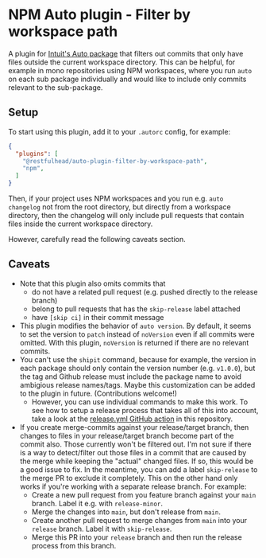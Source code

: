 # NPM Auto plugin - Filter by workspace path

A plugin for [Intuit's Auto package](https://github.com/intuit/auto) that filters out commits that only have files outside the current 
workspace directory. This can be helpful, for example in mono repositories using NPM workspaces, where you run `auto` on each sub package 
individually and would like to include only commits relevant to the sub-package.

## Setup

To start using this plugin, add it to your `.autorc` config, for example:

```json
{
  "plugins": [
    "@restfulhead/auto-plugin-filter-by-workspace-path",
    "npm",
  ]
}
```

Then, if your project uses NPM workspaces and you run e.g. `auto changelog` not from the root directory, but directly from a workspace
directory, then the changelog will only include pull requests that contain files inside the current workspace directory.

However, carefully read the following caveats section.

## Caveats

* Note that this plugin also omits commits that
  * do not have a related pull request (e.g. pushed directly to the release branch)
  * belong to pull requests that has the `skip-release` label attached
  * have `[skip ci]` in their commit message
* This plugin modifies the behavior of `auto version`. By default, it seems to set the version to `patch` instead of `noVersion` even if all 
  commits were omitted. With this plugin, `noVersion` is returned if there are no relevant commits.
* You can't use the `shipit` command, because for example, the version in each package should only contain the version number 
  (e.g. `v1.0.0`), but the tag and Github release must include the package name to avoid ambigious release names/tags. Maybe this 
  customization can be added to the plugin in future. (Contributions welcome!)
  * However, you can use individual commands to make this work. To see how to setup a release process that takes all of this into account, 
    take a look at the [release.yml GitHub action](../../.github/workflows/release.yml) in this repository.
* If you create merge-commits against your release/target branch, then changes to files in your release/target branch become part of the 
  commit also. Those currently won't be filtered out. I'm not sure if there is a way to detect/filter out those files in a commit that 
  are caused by the merge while keeping the "actual" changed files. If so, this would be a good issue to fix. In the meantime, you can add 
  a label `skip-release` to the merge PR to exclude it completely. This on the other hand only works if you're working with a separate 
  release branch. For example:
  * Create a new pull request from you feature branch against your `main` branch. Label it e.g. with `release-minor`.
  * Merge the changes into `main`, but don't release from `main`.
  * Create another pull request to merge changes from `main` into your `release` branch. Label it with `skip-release`.
  * Merge this PR into your `release` branch and then run the release process from this branch.
